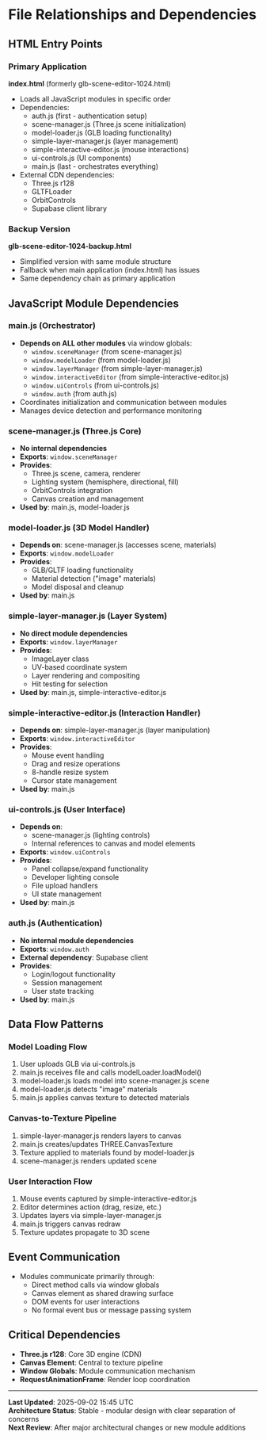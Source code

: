 # File Relationships and Dependencies

## HTML Entry Points

### Primary Application
**index.html** (formerly glb-scene-editor-1024.html)
- Loads all JavaScript modules in specific order
- Dependencies:
  - auth.js (first - authentication setup)
  - scene-manager.js (Three.js scene initialization)
  - model-loader.js (GLB loading functionality)
  - simple-layer-manager.js (layer management)
  - simple-interactive-editor.js (mouse interactions)
  - ui-controls.js (UI components)
  - main.js (last - orchestrates everything)
- External CDN dependencies:
  - Three.js r128
  - GLTFLoader
  - OrbitControls
  - Supabase client library

### Backup Version
**glb-scene-editor-1024-backup.html**
- Simplified version with same module structure
- Fallback when main application (index.html) has issues
- Same dependency chain as primary application

## JavaScript Module Dependencies

### main.js (Orchestrator)
- **Depends on ALL other modules** via window globals:
  - `window.sceneManager` (from scene-manager.js)
  - `window.modelLoader` (from model-loader.js)
  - `window.layerManager` (from simple-layer-manager.js)
  - `window.interactiveEditor` (from simple-interactive-editor.js)
  - `window.uiControls` (from ui-controls.js)
  - `window.auth` (from auth.js)
- Coordinates initialization and communication between modules
- Manages device detection and performance monitoring

### scene-manager.js (Three.js Core)
- **No internal dependencies**
- **Exports**: `window.sceneManager`
- **Provides**:
  - Three.js scene, camera, renderer
  - Lighting system (hemisphere, directional, fill)
  - OrbitControls integration
  - Canvas creation and management
- **Used by**: main.js, model-loader.js

### model-loader.js (3D Model Handler)
- **Depends on**: scene-manager.js (accesses scene, materials)
- **Exports**: `window.modelLoader`
- **Provides**:
  - GLB/GLTF loading functionality
  - Material detection ("image" materials)
  - Model disposal and cleanup
- **Used by**: main.js

### simple-layer-manager.js (Layer System)
- **No direct module dependencies**
- **Exports**: `window.layerManager`
- **Provides**:
  - ImageLayer class
  - UV-based coordinate system
  - Layer rendering and compositing
  - Hit testing for selection
- **Used by**: main.js, simple-interactive-editor.js

### simple-interactive-editor.js (Interaction Handler)
- **Depends on**: simple-layer-manager.js (layer manipulation)
- **Exports**: `window.interactiveEditor`
- **Provides**:
  - Mouse event handling
  - Drag and resize operations
  - 8-handle resize system
  - Cursor state management
- **Used by**: main.js

### ui-controls.js (User Interface)
- **Depends on**: 
  - scene-manager.js (lighting controls)
  - Internal references to canvas and model elements
- **Exports**: `window.uiControls`
- **Provides**:
  - Panel collapse/expand functionality
  - Developer lighting console
  - File upload handlers
  - UI state management
- **Used by**: main.js

### auth.js (Authentication)
- **No internal module dependencies**
- **Exports**: `window.auth`
- **External dependency**: Supabase client
- **Provides**:
  - Login/logout functionality
  - Session management
  - User state tracking
- **Used by**: main.js

## Data Flow Patterns

### Model Loading Flow
1. User uploads GLB via ui-controls.js
2. main.js receives file and calls modelLoader.loadModel()
3. model-loader.js loads model into scene-manager.js scene
4. model-loader.js detects "image" materials
5. main.js applies canvas texture to detected materials

### Canvas-to-Texture Pipeline
1. simple-layer-manager.js renders layers to canvas
2. main.js creates/updates THREE.CanvasTexture
3. Texture applied to materials found by model-loader.js
4. scene-manager.js renders updated scene

### User Interaction Flow
1. Mouse events captured by simple-interactive-editor.js
2. Editor determines action (drag, resize, etc.)
3. Updates layers via simple-layer-manager.js
4. main.js triggers canvas redraw
5. Texture updates propagate to 3D scene

## Event Communication
- Modules communicate primarily through:
  - Direct method calls via window globals
  - Canvas element as shared drawing surface
  - DOM events for user interactions
  - No formal event bus or message passing system

## Critical Dependencies
- **Three.js r128**: Core 3D engine (CDN)
- **Canvas Element**: Central to texture pipeline
- **Window Globals**: Module communication mechanism
- **RequestAnimationFrame**: Render loop coordination

---
**Last Updated**: 2025-09-02 15:45 UTC  
**Architecture Status**: Stable - modular design with clear separation of concerns  
**Next Review**: After major architectural changes or new module additions